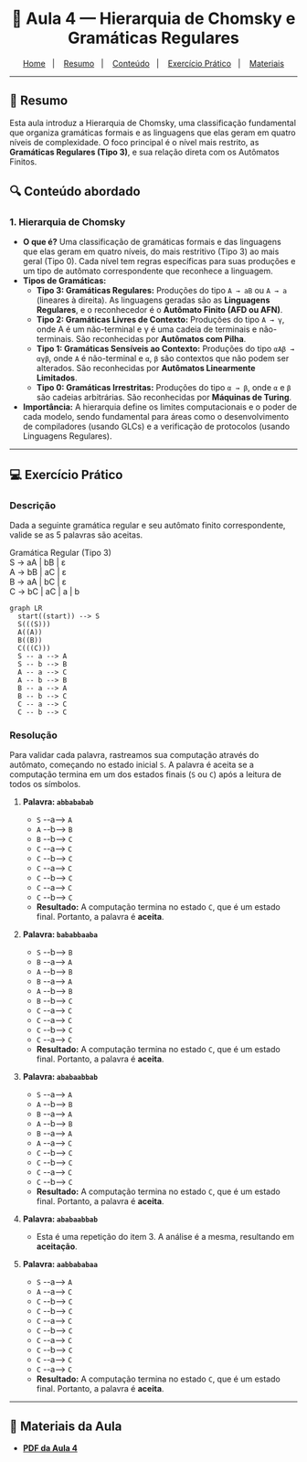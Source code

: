 <h1 align="center">📝 Aula 4 — Hierarquia de Chomsky e Gramáticas Regulares</h1>

<p align="center">
  <a href="../README.md">Home</a>&nbsp;&nbsp;&nbsp;|&nbsp;&nbsp;&nbsp;
  <a href="#-resumo">Resumo</a>&nbsp;&nbsp;&nbsp;|&nbsp;&nbsp;&nbsp;
  <a href="#-conteúdo-abordado">Conteúdo</a>&nbsp;&nbsp;&nbsp;|&nbsp;&nbsp;&nbsp;
  <a href="#-exercício-prático">Exercício Prático</a>&nbsp;&nbsp;&nbsp;|&nbsp;&nbsp;&nbsp;
  <a href="#-materiais-da-aula">Materiais</a>
</p>

---

## 📜 Resumo
Esta aula introduz a Hierarquia de Chomsky, uma classificação fundamental que organiza gramáticas formais e as linguagens que elas geram em quatro níveis de complexidade. O foco principal é o nível mais restrito, as **Gramáticas Regulares (Tipo 3)**, e sua relação direta com os Autômatos Finitos.

## 🔍 Conteúdo abordado
### 1. Hierarquia de Chomsky
* **O que é?** Uma classificação de gramáticas formais e das linguagens que elas geram em quatro níveis, do mais restritivo (Tipo 3) ao mais geral (Tipo 0). Cada nível tem regras específicas para suas produções e um tipo de autômato correspondente que reconhece a linguagem.
* **Tipos de Gramáticas:**
    * **Tipo 3: Gramáticas Regulares:** Produções do tipo `A → aB` ou `A → a` (lineares à direita). As linguagens geradas são as **Linguagens Regulares**, e o reconhecedor é o **Autômato Finito (AFD ou AFN)**.
    * **Tipo 2: Gramáticas Livres de Contexto:** Produções do tipo `A → γ`, onde A é um não-terminal e γ é uma cadeia de terminais e não-terminais. São reconhecidas por **Autômatos com Pilha**.
    * **Tipo 1: Gramáticas Sensíveis ao Contexto:** Produções do tipo `αAβ → αγβ`, onde `A` é não-terminal e `α`, `β` são contextos que não podem ser alterados. São reconhecidas por **Autômatos Linearmente Limitados**.
    * **Tipo 0: Gramáticas Irrestritas:** Produções do tipo `α → β`, onde `α` e `β` são cadeias arbitrárias. São reconhecidas por **Máquinas de Turing**.
* **Importância:** A hierarquia define os limites computacionais e o poder de cada modelo, sendo fundamental para áreas como o desenvolvimento de compiladores (usando GLCs) e a verificação de protocolos (usando Linguagens Regulares).

---

## 💻 Exercício Prático
### Descrição
Dada a seguinte gramática regular e seu autômato finito correspondente, valide se as 5 palavras são aceitas.

Gramática Regular (Tipo 3) <br>
S -> aA | bB | ε <br>
A -> bB | aC | ε <br>
B -> aA | bC | ε <br>
C -> bC | aC | a | b

```mermaid
graph LR
  start((start)) --> S
  S(((S)))
  A((A))
  B((B))
  C(((C)))
  S -- a --> A
  S -- b --> B
  A -- a --> C
  A -- b --> B
  B -- a --> A
  B -- b --> C
  C -- a --> C
  C -- b --> C
```

### Resolução
Para validar cada palavra, rastreamos sua computação através do autômato, começando no estado inicial `S`. A palavra é aceita se a computação termina em um dos estados finais (`S` ou `C`) após a leitura de todos os símbolos.

1.  **Palavra: `abbababab`**
    -   `S` --a--> `A`
    -   `A` --b--> `B`
    -   `B` --b--> `C`
    -   `C` --a--> `C`
    -   `C` --b--> `C`
    -   `C` --a--> `C`
    -   `C` --b--> `C`
    -   `C` --a--> `C`
    -   `C` --b--> `C`
    -   **Resultado:** A computação termina no estado `C`, que é um estado final. Portanto, a palavra é **aceita**.

2.  **Palavra: `bababbaaba`**
    -   `S` --b--> `B`
    -   `B` --a--> `A`
    -   `A` --b--> `B`
    -   `B` --a--> `A`
    -   `A` --b--> `B`
    -   `B` --b--> `C`
    -   `C` --a--> `C`
    -   `C` --a--> `C`
    -   `C` --b--> `C`
    -   `C` --a--> `C`
    -   **Resultado:** A computação termina no estado `C`, que é um estado final. Portanto, a palavra é **aceita**.

3.  **Palavra: `ababaabbab`**
    -   `S` --a--> `A`
    -   `A` --b--> `B`
    -   `B` --a--> `A`
    -   `A` --b--> `B`
    -   `B` --a--> `A`
    -   `A` --a--> `C`
    -   `C` --b--> `C`
    -   `C` --b--> `C`
    -   `C` --a--> `C`
    -   `C` --b--> `C`
    -   **Resultado:** A computação termina no estado `C`, que é um estado final. Portanto, a palavra é **aceita**.

4.  **Palavra: `ababaabbab`**
    -   Esta é uma repetição do item 3. A análise é a mesma, resultando em **aceitação**.

5.  **Palavra: `aabbababaa`**
    -   `S` --a--> `A`
    -   `A` --a--> `C`
    -   `C` --b--> `C`
    -   `C` --b--> `C`
    -   `C` --a--> `C`
    -   `C` --b--> `C`
    -   `C` --a--> `C`
    -   `C` --b--> `C`
    -   `C` --a--> `C`
    -   `C` --a--> `C`
    -   **Resultado:** A computação termina no estado `C`, que é um estado final. Portanto, a palavra é **aceita**.

---

## 📎 Materiais da Aula
-   [**PDF da Aula 4**](slides/Aula04_Chomsky-GramaticasRegulares.pdf)
